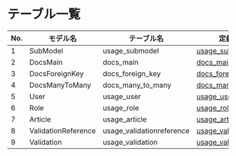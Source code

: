 # テーブル一覧

| No. | モデル名 | テーブル名 | 定義ファイル |
|---|---|---|---|
| 1 | SubModel | usage_submodel | [usage_submodel](./tables/usage_submodel.md) |
| 2 | DocsMain | docs_main | [docs_main](./tables/docs_main.md) |
| 3 | DocsForeignKey | docs_foreign_key | [docs_foreign_key](./tables/docs_foreign_key.md) |
| 4 | DocsManyToMany | docs_many_to_many | [docs_many_to_many](./tables/docs_many_to_many.md) |
| 5 | User | usage_user | [usage_user](./tables/usage_user.md) |
| 6 | Role | usage_role | [usage_role](./tables/usage_role.md) |
| 7 | Article | usage_article | [usage_article](./tables/usage_article.md) |
| 8 | ValidationReference | usage_validationreference | [usage_validationreference](./tables/usage_validationreference.md) |
| 9 | Validation | usage_validation | [usage_validation](./tables/usage_validation.md) |
